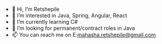 - 👋 Hi, I’m Retshepile
- 👀 I’m interested in Java, Spring, Angular, React
- 🌱 I’m currently learning C#
- 💞️ I’m looking for permanent/contract roles in Java
- 📫 You can reach me on E:mahasha.retshepile@gmail.com

<!---
Mahasha/Mahasha is a ✨ special ✨ repository because its `README.md` (this file) appears on your GitHub profile.
You can click the Preview link to take a look at your changes.
--->
